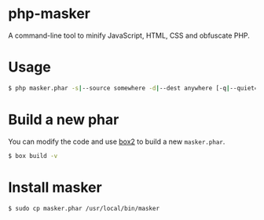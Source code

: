 php-masker
==========

A command-line tool to minify JavaScript, HTML, CSS and obfuscate PHP.

Usage
=====

```bash
$ php masker.phar -s|--source somewhere -d|--dest anywhere [-q|--quiet=1]
```

Build a new phar
===============

You can modify the code and use [box2](https://github.com/box-project/box2) to build a new `masker.phar`.

```bash
$ box build -v
```

Install masker
==============

```bash
$ sudo cp masker.phar /usr/local/bin/masker
```

